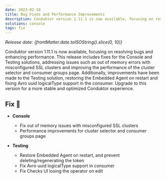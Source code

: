 ```yaml
---
date: 2023-02-10
title: Bug Fixes and Performance Improvements
description: Conduktor version 1.11.1 is now available, focusing on resolving bugs and enhancing performance. This release includes fixes for the Console and Testing solutions.
solutions: console
tags: fix
---
```


*Release date: {frontMatter.date.toISOString().slice(0, 10)}*

Conduktor version 1.11.1 is now available, focusing on resolving bugs and enhancing performance. This release includes fixes for the Console and Testing solutions, addressing issues such as out of memory errors with misconfigured SSL clusters and improving the performance of the cluster selector and consumer groups page. Additionally, improvements have been made to the Testing solution, restoring the Embedded Agent on restart and fixing Avro uuid logicalType support in the consumer. Upgrade to this version for a more stable and optimized Conduktor experience.

## Fix 🔨

- **Console**

  - Fix out of memory issues with misconfigured SSL clusters
  - Performance improvements for cluster selector and consumer groups page

- **Testing**

  - Restore Embedded Agent on restart, and prevent deleting/regenerating the token
  - Fix Avro uuid logicalType support in consumer
  - Fix Checks UI losing the operator on edit
